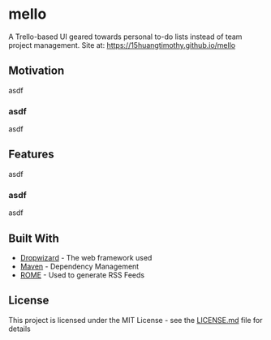 # mello

A Trello-based UI geared towards personal to-do lists instead of team project management. Site at: https://15huangtimothy.github.io/mello

## Motivation

asdf

### asdf

asdf

## Features

asdf

### asdf

asdf

## Built With

* [Dropwizard](http://www.dropwizard.io/1.0.2/docs/) - The web framework used
* [Maven](https://maven.apache.org/) - Dependency Management
* [ROME](https://rometools.github.io/rome/) - Used to generate RSS Feeds

## License

This project is licensed under the MIT License - see the [LICENSE.md](LICENSE.md) file for details
